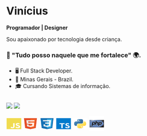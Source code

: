 # Vinícius
**Programador | Designer**

Sou apaixonado por tecnologia desde criança.



### 📖 "Tudo posso naquele que me fortalece" 🌍.

 - 🖥️ Full Stack Developer.
 - 📍 Minas Gerais - Brazil.
 - 🎓 Cursando Sistemas de informação.
 

##

<div>
<img height="160em" src="https://github-readme-stats.vercel.app/api?username=V1n1c1uz&show_icons=true&theme=dracula&include_all_commits=true&count_private=true"/>
<img height="160em" src="https://github-readme-stats.vercel.app/api/top-langs/?username=V1n1c1uz&layout=compact&langs_count=7&theme=dracula"/>
</div>

<div style="display: inline_block"><br>
<img align="center" alt="Icon-JS" height="30" width="40" src="https://raw.githubusercontent.com/devicons/devicon/master/icons/javascript/javascript-plain.svg">
<img align="center" alt="Icon-HTML" height="30" width="40" src="https://raw.githubusercontent.com/devicons/devicon/master/icons/html5/html5-original.svg">
<img align="center" alt="Icon-CSS" height="30" width="40" src="https://raw.githubusercontent.com/devicons/devicon/master/icons/css3/css3-original.svg">
  <img align="center" alt="Icon-TS" height="30" width="40" src="https://raw.githubusercontent.com/devicons/devicon/master/icons/typescript/typescript-original.svg">
<img align="center" alt="Icon-PYTHON" height="30" width="40" src="https://raw.githubusercontent.com/devicons/devicon/master/icons/python/python-original.svg">
<img align="center" alt="Icon-PHP" height="40" width="40" src="https://raw.githubusercontent.com/devicons/devicon/master/icons/php/php-original.svg">


</div
